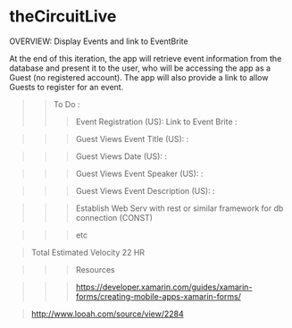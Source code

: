 # theCircuitLive


OVERVIEW: Display Events and link to EventBrite

At the end of this iteration, the app will retrieve event information from the database and present it to the user, who will be accessing the app as a Guest (no registered account).  The app will also provide a link to allow Guests to register for an event.
>>To Do : 
>>>Event Registration (US): Link to Event Brite :

>>>Guest Views Event Title (US): :

>>>Guest Views Date (US): :

>>>Guest Views Event Speaker (US): :

>>>Guest Views Event Description (US): :

>>>Establish Web Serv with rest or similar framework for db connection (CONST)
 
>>>etc

>Total Estimated Velocity
22 HR



>>>Resources

>>>https://developer.xamarin.com/guides/xamarin-forms/creating-mobile-apps-xamarin-forms/ 

>http://www.looah.com/source/view/2284


